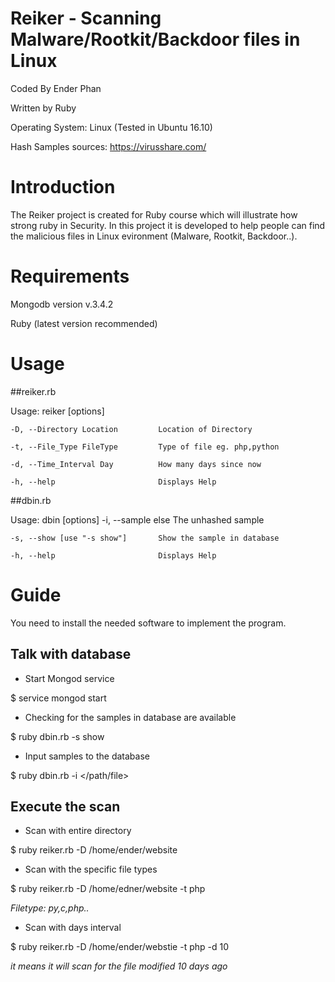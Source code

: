 # Reiker - Scanning Malware/Rootkit/Backdoor files in Linux

Coded By Ender Phan

Written by Ruby

Operating System: Linux (Tested in Ubuntu 16.10)

Hash Samples sources: https://virusshare.com/

# Introduction

The Reiker project is created for Ruby course which will illustrate how strong ruby in Security. In this project it is developed to help people can find the malicious files in Linux evironment (Malware, Rootkit, Backdoor..).

# Requirements

Mongodb version v.3.4.2

Ruby (latest version recommended)

# Usage

##reiker.rb

Usage: reiker [options]

    -D, --Directory Location         Location of Directory

    -t, --File_Type FileType         Type of file eg. php,python

    -d, --Time_Interval Day          How many days since now

    -h, --help                       Displays Help

##dbin.rb

Usage: dbin [options]
    -i, --sample else                The unhashed sample

    -s, --show [use "-s show"]       Show the sample in database

    -h, --help                       Displays Help

# Guide

You need to install the needed software to implement the program. 

## Talk with database

+ Start Mongod service 

$ service mongod start

+ Checking for the samples in database are available

$ ruby dbin.rb -s show

+ Input samples to the database

$ ruby dbin.rb -i </path/file>


## Execute the scan

+ Scan with entire directory

$ ruby reiker.rb -D /home/ender/website

+ Scan with the specific file types

$ ruby reiker.rb -D /home/edner/website -t php 

*Filetype: py,c,php..*

+ Scan with days interval

$ ruby reiker.rb -D /home/ender/webstie -t php -d 10

*it means it will scan for the file modified 10 days ago*
 
